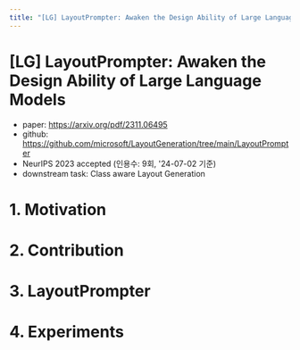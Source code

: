 ```yaml
---
title: "[LG] LayoutPrompter: Awaken the Design Ability of Large Language Models"
---
```

# [LG] LayoutPrompter: Awaken the Design Ability of Large Language Models

- paper: https://arxiv.org/pdf/2311.06495
- github: https://github.com/microsoft/LayoutGeneration/tree/main/LayoutPrompter
- NeurIPS 2023 accepted (인용수: 9회, '24-07-02 기준)
- downstream task: Class aware Layout Generation

# 1. Motivation

# 2. Contribution

# 3. LayoutPrompter

# 4. Experiments
